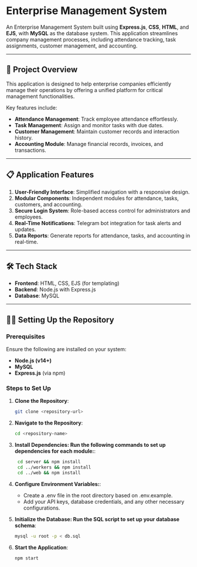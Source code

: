 # Enterprise Management System

An Enterprise Management System built using **Express.js**, **CSS**, **HTML**, and **EJS**, with **MySQL** as the database system. This application streamlines company management processes, including attendance tracking, task assignments, customer management, and accounting.

---

## 🚀 Project Overview

This application is designed to help enterprise companies efficiently manage their operations by offering a unified platform for critical management functionalities. 

Key features include:
- **Attendance Management**: Track employee attendance effortlessly.
- **Task Management**: Assign and monitor tasks with due dates.
- **Customer Management**: Maintain customer records and interaction history.
- **Accounting Module**: Manage financial records, invoices, and transactions.

---

## 📋 Application Features

1. **User-Friendly Interface**: Simplified navigation with a responsive design.
2. **Modular Components**: Independent modules for attendance, tasks, customers, and accounting.
3. **Secure Login System**: Role-based access control for administrators and employees.
4. **Real-Time Notifications**: Telegram bot integration for task alerts and updates.
5. **Data Reports**: Generate reports for attendance, tasks, and accounting in real-time.

---

## 🛠️ Tech Stack

- **Frontend**: HTML, CSS, EJS (for templating)
- **Backend**: Node.js with Express.js
- **Database**: MySQL

---

## 🧑‍💻 Setting Up the Repository

### Prerequisites

Ensure the following are installed on your system:
- **Node.js (v14+)**
- **MySQL** 
- **Express.js** (via npm)

### Steps to Set Up

1. **Clone the Repository**:
   ```bash
   git clone <repository-url>
   ```

2. **Navigate to the Repository**:
   ```bash
   cd <repository-name>

   ```

3. **Install Dependencies: Run the following commands to set up dependencies for each module:**:
   ```bash
    cd server && npm install
    cd ../workers && npm install
    cd ../web && npm install
   ```

4. **Configure Environment Variables:**:
   - Create a .env file in the root directory based on .env.example.
   - Add your API keys, database credentials, and any other necessary configurations.

5. **Initialize the Database: Run the SQL script to set up your database schema**:
   ```bash
   mysql -u root -p < db.sql
   ```

6. **Start the Application**:
   ```bash
   npm start
   ```
